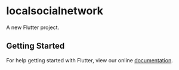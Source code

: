 # localsocialnetwork

A new Flutter project.

## Getting Started

For help getting started with Flutter, view our online
[documentation](https://flutter.io/).
